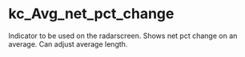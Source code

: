 # kc_Avg_net_pct_change

Indicator to be used on the radarscreen. Shows net pct change on an average. Can adjust average length.
